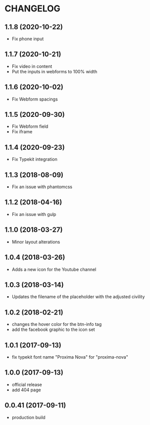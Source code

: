 CHANGELOG
=========

## 1.1.8 (2020-10-22)
 - Fix phone input

## 1.1.7 (2020-10-21)
 - Fix video in content
 - Put the inputs in webforms to 100% width

## 1.1.6 (2020-10-02)
 - Fix Webform spacings

## 1.1.5 (2020-09-30)
 - Fix Webform field
 - Fix iframe

## 1.1.4 (2020-09-23)
 - Fix Typekit integration

## 1.1.3 (2018-08-09)
 - Fix an issue with phantomcss
 
## 1.1.2 (2018-04-16)
 - Fix an issue with gulp

## 1.1.0 (2018-03-27)
 - Minor layout alterations

## 1.0.4 (2018-03-26)
 - Adds a new icon for the Youtube channel

## 1.0.3 (2018-03-14)
 - Updates the filename of the placeholder with the adjusted civility

## 1.0.2 (2018-02-21)
 - changes the hover color for the btn-info tag
 - add the facebook graphic to the icon set


## 1.0.1 (2017-09-13)
 - fix typekit font name "Proxima Nova" for "proxima-nova"

## 1.0.0 (2017-09-13)
 - official release
 - add 404 page

## 0.0.41 (2017-09-11)
 - production build
